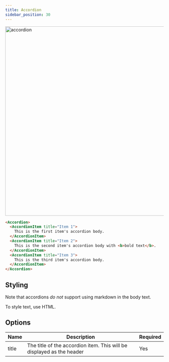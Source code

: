 ```yaml
---
title: Accordion
sidebar_position: 30
---
```


<img src="/img/accordion.png" alt="accordion" width="600"/>

```markdown
<Accordion>
  <AccordionItem title="Item 1">
    This is the first item's accordion body.
  </AccordionItem>
  <AccordionItem title="Item 2">
    This is the second item's accordion body with <b>bold text</b>.
  </AccordionItem>
  <AccordionItem title="Item 3">
    This is the third item's accordion body.
  </AccordionItem>
</Accordion>
```

## Styling

Note that accordions _do not_ support using markdown in the body text. 

To style text, use HTML.

## Options

| Name   | Description                                                             | Required | 
|--------|-------------------------------------------------------------------------|----------|
| title  | The title of the accordion item. This will be displayed as the header   | Yes      | 